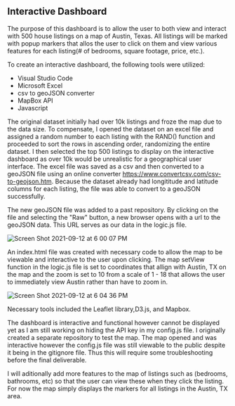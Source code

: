 ## Interactive Dashboard

The purpose of this dashboard is to allow the user to both view and interact with 500 house listings on a map of Austin, Texas. All listings will be marked with popup markers that allos the user to click on them and view various features for each listing(# of bedrooms, square footage, price, etc.). 

To create an interactive dashboard, the following tools were utilized:
- Visual Studio Code
- Microsoft Excel
- csv to geoJSON converter
- MapBox API
- Javascript

The original dataset initially had over 10k listings and froze the map due to the data size. To compensate, I opened the dataset on an excel file and assigned a random number to each listing with the RAND() function and proceeded to sort the rows in ascending order, randomizing the entire dataset. I then selected the top 500 listings to display on the interactive dashboard as over 10k would be unrealistic for a geographical user interface. The excel file was saved as a csv and then converted to a geoJSON file using an online converter https://www.convertcsv.com/csv-to-geojson.htm. Because the dataset already had longititude and latitude columns for each listing, the file was able to convert to a geoJSON successfully. 

The new geoJSON file was added to a past repository. By clicking on the file and selecting the "Raw" button, a new browser opens with a url to the geoJSON data. This URL serves as our data in the logic.js file. 

![Screen Shot 2021-09-12 at 6 00 07 PM](https://user-images.githubusercontent.com/82029390/133004079-17ecc49c-5321-43cb-a0f5-c2be17f76ea4.png)

An index.html file was created with necessary code to allow the map to be viewable and interactive to the user upon clicking. The map setView function in the logic.js file is set to coordinates that allign with Austin, TX on the map and the zoom is set to 10 from a scale of 1 - 18 that allows the user to immediately view Austin rather than have to zoom in.

![Screen Shot 2021-09-12 at 6 04 36 PM](https://user-images.githubusercontent.com/82029390/133004201-5dd77a6a-646b-472e-aaad-fdfb80378745.png)

Necessary tools included the Leaflet library,D3.js, and Mapbox.

The dashboard is interactive and functional however cannot be displayed yet as I am still working on hiding the API key in my config.js file. I originally created a separate repository to test the map. The map opened and was interactive however the config.js file was still viewable to the public despite it being in the gitignore file. Thus this will require some troubleshooting before the final deliverable.

I will aditionally add more features to the map of listings such as (bedrooms, bathrooms, etc) so that the user can view these when they click the listing. For now the map simply displays the markers for all listings in the Austin, TX area.


